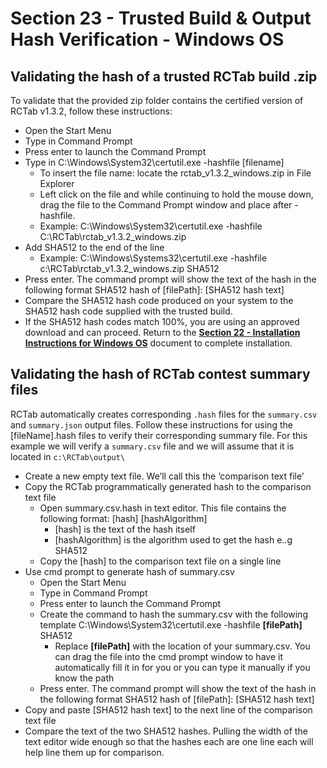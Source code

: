 # Section 23 - Trusted Build & Output Hash Verification - Windows OS

## Validating the hash of a trusted RCTab build .zip

To validate that the provided zip folder contains the certified version of RCTab v1.3.2, follow these instructions:

- Open the Start Menu
- Type in Command Prompt
- Press enter to launch the Command Prompt
- Type in C:\Windows\System32\certutil.exe -hashfile \[filename\]
    * To insert the file name: locate the rctab_v1.3.2_windows.zip in File Explorer
    * Left click on the file and while continuing to hold the mouse down, drag the file to the Command Prompt window and place after \-hashfile.
    * Example: C:\Windows\System32\certutil.exe -hashfile C:\RCTab\rctab_v1.3.2_windows.zip
- Add SHA512 to the end of the line
    * Example: C:\Windows\Systems32\certutil.exe -hashfile c:\RCTab\rctab_v1.3.2_windows.zip SHA512
- Press enter. The command prompt will show the text of the hash in the following format SHA512 hash of \[filePath\]: \[SHA512 hash text\]
- Compare the SHA512 hash code produced on your system to the SHA512 hash code supplied with the trusted build.
- If the SHA512 hash codes match 100%, you are using an approved download and can proceed. Return to the [**Section 22 - Installation Instructions for Windows OS**](installation_instructions_for_windows_os.md) document to complete installation.

## Validating the hash of RCTab contest summary files

RCTab automatically creates corresponding `.hash` files for the `summary.csv` and `summary.json` output files. Follow these instructions for using the \[fileName\].hash files to verify their corresponding summary file. For this example we will verify a `summary.csv` file and we will assume that it is located in `c:\RCTab\output\`

- Create a new empty text file. We’ll call this the ‘comparison text file’
- Copy the RCTab programmatically generated hash to the comparison text file
    * Open summary.csv.hash in text editor. This file contains the following format: \[hash\] \[hashAlgorithm\]
        + \[hash\] is the text of the hash itself
        + \[hashAlgorithm\] is the algorithm used to get the hash e..g SHA512
    * Copy the \[hash\] to the comparison text file on a single line
- Use cmd prompt to generate hash of summary.csv
    * Open the Start Menu
    * Type in Command Prompt
    * Press enter to launch the Command Prompt
    * Create the command to hash the summary.csv with the following template C:\Windows\System32\certutil.exe -hashfile **\[filePath\]** SHA512
        + Replace **\[filePath\]** with the location of your summary.csv. You can drag the file into the cmd prompt window to have it automatically fill it in for you or you can type it manually if you know the path
    * Press enter. The command prompt will show the text of the hash in the following format SHA512 hash of \[filePath\]: \[SHA512 hash text\]
- Copy and paste \[SHA512 hash text\] to the next line of the comparison text file
- Compare the text of the two SHA512 hashes. Pulling the width of the text editor wide enough so that the hashes each are one line each will help line them up for comparison.
